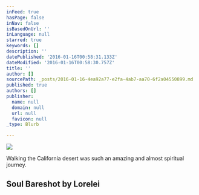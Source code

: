 ```yaml
---
inFeed: true
hasPage: false
inNav: false
isBasedOnUrl: ''
inLanguage: null
starred: true
keywords: []
description: ''
datePublished: '2016-01-16T00:58:31.133Z'
dateModified: '2016-01-16T00:58:30.757Z'
title: ''
author: []
sourcePath: _posts/2016-01-16-4ea92a77-e2fa-4ab7-aa70-6f2a04550899.md
published: true
authors: []
publisher:
  name: null
  domain: null
  url: null
  favicon: null
_type: Blurb

---
```

![](https://s3-us-west-2.amazonaws.com/the-grid-img/p/20fe435cca719636e70384387bf9c9bf8488c810.jpg)

Walking the California desert was such an amazing and almost spiritual journey.

## Soul Bare**shot by Lorelei**